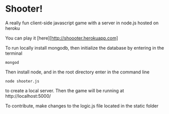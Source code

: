 # Shooter!
A really fun client-side javascript game with a server in node.js hosted on heroku

You can play it [here][http://shoooter.herokuapp.com]

To run locally install mongodb, then initialize the database by entering in the terminal
```
mongod
```

Then install node, and in the root directory enter in the command line
```
node shooter.js
```
to create a local server.  Then the game will be running at http://localhost:5000/

To contribute, make changes to the logic.js file located in the static folder
